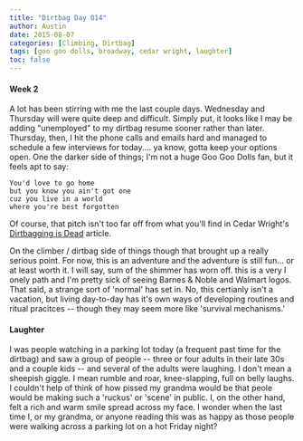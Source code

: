 ```yaml
---
title: "Dirtbag Day 014"
author: Austin
date: 2015-08-07
categories: [Climbing, Dirtbag]
tags: [goo goo dolls, broadway, cedar wright, laughter]
toc: false
---
```

#### Week 2

A lot has been stirring with me the last couple days.  Wednesday and Thursday will were quite deep and difficult.  Simply put, it looks like I may be adding "unemployed" to my dirtbag resume sooner rather than later.  Thursday, then, I hit the phone calls and emails hard and managed to schedule a few interviews for today.... ya know, gotta keep your options open.  One the darker side of things; I'm not a huge Goo Goo Dolls fan, but it feels apt to say:

```
You'd love to go home
but you know you ain't got one
cuz you live in a world
where you're best forgotten
```

Of course, that pitch isn't too far off from what you'll find in Cedar Wright's [Dirtbagging is Dead](http://www.climbing.com/blog/the-wright-stuff-dirtbagging-is-dead/) article.

On the climber / dirtbag side of things though that brought up a really serious point.  For now, this is an adventure and the adventure is still fun... or at least worth it.  I will say, sum of the shimmer has worn off.  this is a very l onely path and I'm pretty sick of seeing Barnes & Noble and Walmart logos.  That said, a strange sort of 'normal' has set in.  No, this certianly isn't a vacation, but living day-to-day has it's own ways of developing routines and ritual pracitces -- though they may seem more like 'survival mechanisms.'

#### Laughter

I was people watching in a parking lot today (a frequent past time for the dirtbag) and saw a group of people -- three or four adults in their late 30s and a couple kids -- and several of the adults were laughing.  I don't mean a sheepish giggle.  I mean rumble and roar, knee-slapping, full on belly laughs.  I couldn't help of think of how pissed my grandma would be that peole would be making such a 'ruckus' or 'scene' in public.  I, on the other hand, felt a rich and warm smile spread across my face.  I wonder when the last time I, or my grandma, or anyone reading this was as happy as those people were walking across a parking lot on a hot Friday night?
